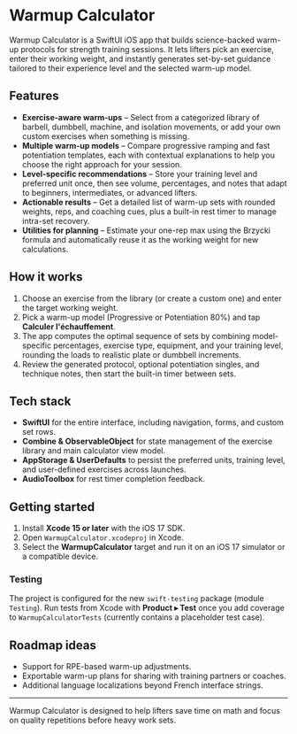# Warmup Calculator

Warmup Calculator is a SwiftUI iOS app that builds science-backed warm-up protocols for strength training sessions. It lets lifters pick an exercise, enter their working weight, and instantly generates set-by-set guidance tailored to their experience level and the selected warm-up model.

## Features
- **Exercise-aware warm-ups** – Select from a categorized library of barbell, dumbbell, machine, and isolation movements, or add your own custom exercises when something is missing.
- **Multiple warm-up models** – Compare progressive ramping and fast potentiation templates, each with contextual explanations to help you choose the right approach for your session.
- **Level-specific recommendations** – Store your training level and preferred unit once, then see volume, percentages, and notes that adapt to beginners, intermediates, or advanced lifters.
- **Actionable results** – Get a detailed list of warm-up sets with rounded weights, reps, and coaching cues, plus a built-in rest timer to manage intra-set recovery.
- **Utilities for planning** – Estimate your one-rep max using the Brzycki formula and automatically reuse it as the working weight for new calculations.

## How it works
1. Choose an exercise from the library (or create a custom one) and enter the target working weight.
2. Pick a warm-up model (Progressive or Potentiation 80%) and tap **Calculer l'échauffement**.
3. The app computes the optimal sequence of sets by combining model-specific percentages, exercise type, equipment, and your training level, rounding the loads to realistic plate or dumbbell increments.
4. Review the generated protocol, optional potentiation singles, and technique notes, then start the built-in timer between sets.

## Tech stack
- **SwiftUI** for the entire interface, including navigation, forms, and custom set rows.
- **Combine & ObservableObject** for state management of the exercise library and main calculator view model.
- **AppStorage & UserDefaults** to persist the preferred units, training level, and user-defined exercises across launches.
- **AudioToolbox** for rest timer completion feedback.

## Getting started
1. Install **Xcode 15 or later** with the iOS 17 SDK.
2. Open `WarmupCalculator.xcodeproj` in Xcode.
3. Select the **WarmupCalculator** target and run it on an iOS 17 simulator or a compatible device.

### Testing
The project is configured for the new `swift-testing` package (module `Testing`). Run tests from Xcode with **Product ▸ Test** once you add coverage to `WarmupCalculatorTests` (currently contains a placeholder test case).

## Roadmap ideas
- Support for RPE-based warm-up adjustments.
- Exportable warm-up plans for sharing with training partners or coaches.
- Additional language localizations beyond French interface strings.

---
Warmup Calculator is designed to help lifters save time on math and focus on quality repetitions before heavy work sets.
